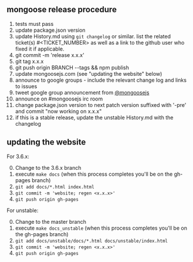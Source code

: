 ## mongoose release procedure

1.  tests must pass
2.  update package.json version
3.  update History.md using `git changelog` or similar. list the related ticket(s) #<TICKET_NUMBER> as well as a link to the github user who fixed it if applicable.
4.  git commit -m 'release x.x.x'
5.  git tag x.x.x
6.  git push origin BRANCH --tags && npm publish
7.  update mongoosejs.com (see "updating the website" below)
8.  announce to google groups - include the relevant change log and links to issues
9.  tweet google group announcement from [@mongoosejs](https://twitter.com/mongoosejs)
10. announce on #mongoosejs irc room
11. change package.json version to next patch version suffixed with '-pre' and commit "now working on x.x.x"
12. if this is a stable release, update the unstable History.md with the changelog

## updating the website

For 3.6.x:

0. Change to the 3.6.x branch
1. execute `make docs` (when this process completes you'll be on the gh-pages branch)
2. `git add docs/*.html index.html`
3. `git commit -m 'website; regen <x.x.x>'`
4. `git push origin gh-pages`

For unstable:

0. Change to the master branch
1. execute `make docs_unstable` (when this process completes you'll be on the gh-pages branch)
2. `git add docs/unstable/docs/*.html docs/unstable/index.html`
3. `git commit -m 'website; regen <x.x.x>'`
4. `git push origin gh-pages`
